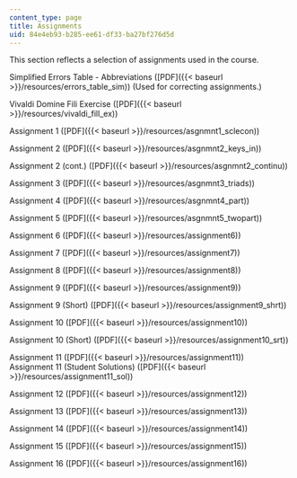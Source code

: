 ```yaml
---
content_type: page
title: Assignments
uid: 84e4eb93-b285-ee61-df33-ba27bf276d5d
---
```


This section reflects a selection of assignments used in the course.

Simplified Errors Table - Abbreviations ([PDF]({{< baseurl >}}/resources/errors_table_sim)) (Used for correcting assignments.)

Vivaldi Domine Fili Exercise ([PDF]({{< baseurl >}}/resources/vivaldi_fill_ex))

Assignment 1 ([PDF]({{< baseurl >}}/resources/asgnmnt1_sclecon))

Assignment 2 ([PDF]({{< baseurl >}}/resources/asgnmnt2_keys_in))

Assignment 2 (cont.) ([PDF]({{< baseurl >}}/resources/asgnmnt2_continu))

Assignment 3 ([PDF]({{< baseurl >}}/resources/asgnmnt3_triads))

Assignment 4 ([PDF]({{< baseurl >}}/resources/asgnmnt4_part))

Assignment 5 ([PDF]({{< baseurl >}}/resources/asgnmnt5_twopart))

Assignment 6 ([PDF]({{< baseurl >}}/resources/assignment6))

Assignment 7 ([PDF]({{< baseurl >}}/resources/assignment7))

Assignment 8 ([PDF]({{< baseurl >}}/resources/assignment8))

Assignment 9 ([PDF]({{< baseurl >}}/resources/assignment9))

Assignment 9 (Short) ([PDF]({{< baseurl >}}/resources/assignment9_shrt))

Assignment 10 ([PDF]({{< baseurl >}}/resources/assignment10))

Assignment 10 (Short) ([PDF]({{< baseurl >}}/resources/assignment10_srt))

Assignment 11 ([PDF]({{< baseurl >}}/resources/assignment11))  
Assignment 11 (Student Solutions) ([PDF]({{< baseurl >}}/resources/assignment11_sol))

Assignment 12 ([PDF]({{< baseurl >}}/resources/assignment12))

Assignment 13 ([PDF]({{< baseurl >}}/resources/assignment13))

Assignment 14 ([PDF]({{< baseurl >}}/resources/assignment14))

Assignment 15 ([PDF]({{< baseurl >}}/resources/assignment15))

Assignment 16 ([PDF]({{< baseurl >}}/resources/assignment16))